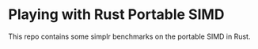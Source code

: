 # Playing with Rust Portable SIMD

This repo contains some simplr benchmarks on the portable SIMD in Rust.
